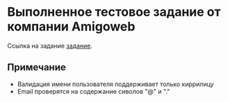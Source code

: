 # Выполненное тестовое задание от компании Amigoweb

Ссылка на задание [задание](https://www.figma.com/file/Lz2p2uwl96ck03V4qkJL0w/Untitled?node-id=1%3A557).

## Примечание

- Валидация имени пользователя поддерживает только киррилицу
- Email проверятся на содержание сиволов "@" и "."




